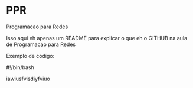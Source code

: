 # PPR
Programacao para Redes

Isso aqui eh apenas um README para explicar o que eh o GITHUB na aula de Programacao para Redes

Exemplo de codigo:

#!/bin/bash

iawiusfvisdiyfviuo
